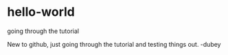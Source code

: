 # hello-world
going through the tutorial

New to github, just going through the tutorial and testing things out. -dubey
